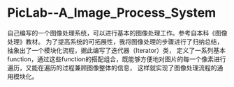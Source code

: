 # PicLab--A_Image_Process_System

自己编写的一个图像处理系统，可以进行基本的图像处理工作。参考自本科《图像处理》教材。
为了提高系统的可拓展性，我将图像处理的步骤进行了归纳总结，抽象出了一个模块化流程，据此编写了迭代器（Iterator）类，
定义了一系列基本function，通过这些function的搭配组合，既能够方便地对图片的每一个像素进行遍历，又能在遍历的过程兼顾图像整体的信息，
这样就实现了图像处理流程的通用模块化。
